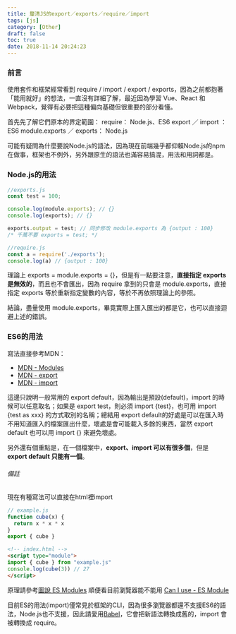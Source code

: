 ```yaml
---
title: 釐清JS的export／exports／require／import
tags: [js]
category: [Other]
draft: false
toc: true
date: 2018-11-14 20:24:23
---
```


### 前言

使用套件和框架經常看到 require / import / export / exports，因為之前都抱著「能用就好」的想法，一直沒有詳細了解，最近因為學習 Vue、React 和 Webpack，覺得有必要把這種偏向基礎但很重要的部分看懂。

首先先了解它們原本的界定範圍：
require： Node.js、ES6
export ／ import ： ES6
module.exports ／ exports： Node.js

可能有疑問為什麼要說Node.js的語法，因為現在前端幾乎都仰賴Node.js的npm在做事，框架也不例外，另外跟原生的語法也滿容易搞混，用法和用詞都是。


### Node.js的用法

```js
//exports.js
const test = 100;

console.log(module.exports); // {}
console.log(exports); // {}

exports.output = test; // 同步修改 module.exports 為 {output : 100}
/* 千萬不要 exports = test; */

//require.js
const a = require('./exports');
console.log(a) // {output : 100} 
```

理論上 exports = module.exports = {}，但是有一點要注意，**直接指定 exports 是無效的**，而且也不會匯出，因為 require 拿到的只會是 module.exports，直接指定 exports 等於重新指定變數的內容，等於不再依照理論上的參照。

結論，盡量使用 module.exports，畢竟實際上匯入匯出的都是它，也可以直接迴避上述的錯誤。


### ES6的用法

寫法直接參考MDN：

- [MDN - Modules](https://developer.mozilla.org/en-US/docs/Archive/Add-ons/Add-on_SDK/Guides/Contributor_s_Guide/Modules)
- [MDN - export](https://developer.mozilla.org/zh-TW/docs/Web/JavaScript/Reference/Statements/export)
- [MDN - import](https://developer.mozilla.org/zh-TW/docs/Web/JavaScript/Reference/Statements/import)

這邊只說明一般常用的 export default，因為輸出是預設(default)，import 的時候可以任意取名；如果是 export test，則必須 import {test}，也可用 import {test as xxx} 的方式取別的名稱；總結用 export default的好處是可以在匯入時不用知道匯入的檔案匯出什麼，壞處是會可能載入多餘的東西，當然 export default 也可以用 import {} 來避免壞處。

另外還有個重點是，在一個檔案中，**export、import 可以有很多個**，但是 **export default 只能有一個**。

###### 備註

現在有種寫法可以直接在html裡import
```js
// example.js
function cube(x) {
  return x * x * x
}
export { cube }
```
```html
<!-- index.html -->
<script type="module">
import { cube } from "example.js"
console.log(cube(3)) // 27
</script>
```
原理請參考[圖說 ES Modules](https://segmentfault.com/a/1190000014318751)
順便看目前瀏覽器能不能用 [Can I use - ES Module](https://caniuse.com/#search=JavaScript%20modules)

目前ES的用法(import)僅常見於框架的CLI，因為很多瀏覽器都還不支援ES6的語法，Node.js也不支援，因此請愛用[Babel](https://babeljs.io/)，它會把新語法轉換成舊的，import 會被轉換成 require。